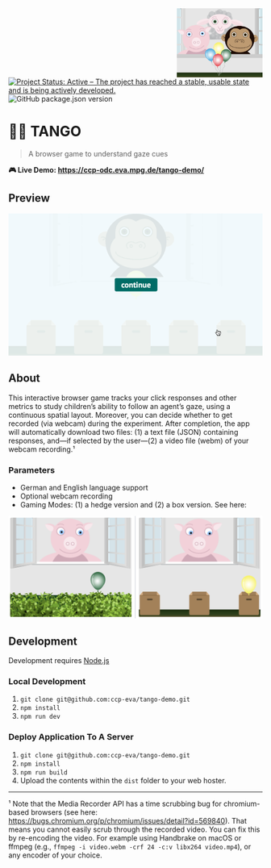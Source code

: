 <img align="right" width="170" src="./src/images/familypic.png">

[![Project Status: Active – The project has reached a stable, usable state and is being actively developed.](https://www.repostatus.org/badges/latest/active.svg)](https://www.repostatus.org/#active) ![GitHub package.json version](https://img.shields.io/github/package-json/v/ccp-eva/tango-demo?label=Version)

# 💃👀 TANGO

> A browser game to understand gaze cues

**🎮 Live Demo: https://ccp-odc.eva.mpg.de/tango-demo/**

## Preview

![](docs/tango-demo.gif)

## About

This interactive browser game tracks your click responses and other metrics to study children’s ability to follow an agent’s gaze, using a continuous spatial layout. Moreover, you can decide whether to get recorded (via webcam) during the experiment. After completion, the app will automatically download two files: (1) a text file (JSON) containing responses, and—if selected by the user—(2) a video file (webm) of your webcam recording.¹

### Parameters

- German and English language support
- Optional webcam recording
- Gaming Modes: (1) a hedge version and (2) a box version. See here:

![](docs/game-versions.png)

## Development

Development requires [Node.js](https://nodejs.org/en/)

### Local Development

1. `git clone git@github.com:ccp-eva/tango-demo.git`
1. `npm install`
1. `npm run dev`

### Deploy Application To A Server

1. `git clone git@github.com:ccp-eva/tango-demo.git`
1. `npm install`
1. `npm run build`
1. Upload the contents within the `dist` folder to your web hoster.

---

¹ Note that the Media Recorder API has a time scrubbing bug for chromium-based browsers (see here: https://bugs.chromium.org/p/chromium/issues/detail?id=569840). That means you cannot easily scrub through the recorded video. You can fix this by re-encoding the video. For example using Handbrake on macOS or ffmpeg (e.g., `ffmpeg -i video.webm -crf 24 -c:v libx264 video.mp4`), or any encoder of your choice.
